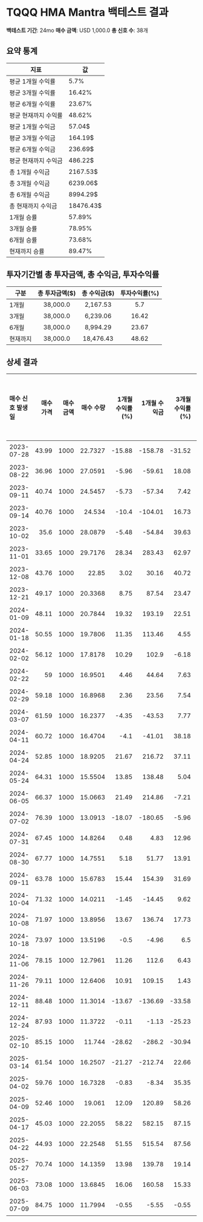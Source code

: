 # TQQQ HMA Mantra 백테스트 결과

**백테스트 기간**: 24mo
**매수 금액**: USD 1,000.0
**총 신호 수**: 38개

## 요약 통계

| 지표 | 값 |
|------|----|
| 평균 1개월 수익률 | 5.7% |
| 평균 3개월 수익률 | 16.42% |
| 평균 6개월 수익률 | 23.67% |
| 평균 현재까지 수익률 | 48.62% |
| 평균 1개월 수익금 | 57.04$ |
| 평균 3개월 수익금 | 164.19$ |
| 평균 6개월 수익금 | 236.69$ |
| 평균 현재까지 수익금 | 486.22$ |
| 총 1개월 수익금 | 2167.53$ |
| 총 3개월 수익금 | 6239.06$ |
| 총 6개월 수익금 | 8994.29$ |
| 총 현재까지 수익금 | 18476.43$ |
| 1개월 승률 | 57.89% |
| 3개월 승률 | 78.95% |
| 6개월 승률 | 73.68% |
| 현재까지 승률 | 89.47% |

## 투자기간별 총 투자금액, 총 수익금, 투자수익률

| 구분 | 총 투자금액($) | 총 수익금($) | 투자수익률(%) |
|------|:-------------:|:------------:|:-------------:|
| 1개월 | 38,000.0 | 2,167.53 | 5.7 |
| 3개월 | 38,000.0 | 6,239.06 | 16.42 |
| 6개월 | 38,000.0 | 8,994.29 | 23.67 |
| 현재까지 | 38,000.0 | 18,476.43 | 48.62 |

## 상세 결과

| 매수 신호 발생일   |   매수 가격 |   매수 금액 |   매수 수량 |   1개월 수익률(%) |   1개월 수익금 |   3개월 수익률(%) |   3개월 수익금 |   6개월 수익률(%) |   6개월 수익금 |   현재까지 수익률(%) |   현재까지 수익금 |   벤치마크 1개월(%) |   벤치마크 3개월(%) |   벤치마크 6개월(%) | 신호 타당성 평가   |
|:------------|--------:|--------:|--------:|-------------:|----------:|-------------:|----------:|-------------:|----------:|--------------:|-----------:|--------------:|--------------:|--------------:|:------------|
| 2023-07-28  |   43.99 |    1000 | 22.7327 |       -15.88 |   -158.78 |       -31.52 |   -315.15 |        25.53 |    255.34 |         91.59 |     915.91 |         -3.85 |         -9.71 |          6.25 | 우수          |
| 2023-08-22  |   36.96 |    1000 | 27.0591 |        -5.96 |    -59.61 |        18.08 |    180.77 |        52.32 |    523.17 |        128.05 |    1280.54 |         -1.31 |          3.64 |         14.09 | 우수          |
| 2023-09-11  |   40.74 |    1000 | 24.5457 |        -5.73 |    -57.34 |         7.42 |     74.21 |        44.55 |    445.47 |        106.87 |    1068.71 |         -2.46 |          2.61 |         14.18 | 우수          |
| 2023-09-14  |   40.76 |    1000 | 24.534  |       -10.4  |   -104.01 |        16.73 |    167.34 |        48.86 |    488.56 |        106.77 |    1067.72 |         -3.94 |          4.48 |         14.88 | 우수          |
| 2023-10-02  |   35.6  |    1000 | 28.0879 |        -5.48 |    -54.84 |        39.63 |    396.29 |        70.15 |    701.49 |        136.72 |    1367.25 |         -1.18 |         11.23 |         22.53 | 우수          |
| 2023-11-01  |   33.65 |    1000 | 29.7176 |        28.34 |    283.43 |        62.97 |    629.69 |        63.59 |    635.87 |        150.46 |    1504.6  |          8.42 |         16.21 |         20.73 | 우수          |
| 2023-12-08  |   43.76 |    1000 | 22.85   |         3.02 |     30.16 |        40.72 |    407.22 |        51.66 |    516.63 |         92.58 |     925.8  |          2.02 |         12.01 |         16.28 | 우수          |
| 2023-12-21  |   49.17 |    1000 | 20.3368 |         8.75 |     87.54 |        23.47 |    234.75 |        53.89 |    538.93 |         71.4  |     713.98 |          1.96 |         10.07 |         15.6  | 우수          |
| 2024-01-09  |   48.11 |    1000 | 20.7844 |        19.32 |    193.19 |        22.51 |    225.11 |        67.59 |    675.93 |         75.17 |     751.71 |          5.08 |          9.37 |         17.04 | 우수          |
| 2024-01-18  |   50.55 |    1000 | 19.7806 |        11.35 |    113.46 |         4.55 |     45.46 |        58.85 |    588.55 |         66.71 |     667.11 |          4.7  |          5.05 |         18.54 | 우수          |
| 2024-02-02  |   56.12 |    1000 | 17.8178 |        10.29 |    102.9  |        -6.18 |    -61.79 |        20.18 |    201.76 |         50.17 |     501.68 |          3.6  |          2.13 |         11.37 | 우수          |
| 2024-02-22  |   59    |    1000 | 16.9501 |         4.46 |     44.64 |         7.63 |     76.33 |        18.64 |    186.43 |         42.86 |     428.56 |          2.89 |          4.32 |         10.03 | 우수          |
| 2024-02-29  |   59.18 |    1000 | 16.8968 |         2.36 |     23.56 |         7.54 |     75.44 |        15.23 |    152.32 |         42.41 |     424.06 |          3.1  |          3.35 |         10.39 | 양호          |
| 2024-03-07  |   61.59 |    1000 | 16.2377 |        -4.35 |    -43.53 |         7.77 |     77.75 |         0.01 |      0.07 |         36.85 |     368.51 |          0.91 |          3.81 |          7.2  | 보통          |
| 2024-04-11  |   60.72 |    1000 | 16.4704 |        -4.1  |    -41.01 |        38.18 |    381.76 |        18.53 |    185.29 |         38.81 |     388.12 |          0.45 |          8.36 |         10.62 | 우수          |
| 2024-04-24  |   52.85 |    1000 | 18.9205 |        21.67 |    216.72 |        37.11 |    371.08 |        40.72 |    407.18 |         59.46 |     594.62 |          4.6  |          9.55 |         15.43 | 우수          |
| 2024-05-24  |   64.31 |    1000 | 15.5504 |        13.85 |    138.48 |         5.04 |     50.37 |        18.97 |    189.67 |         31.06 |     310.59 |          3.01 |          5.01 |         11.54 | 우수          |
| 2024-06-05  |   66.37 |    1000 | 15.0663 |        21.49 |    214.86 |        -7.21 |    -72.08 |        23.15 |    231.46 |         26.98 |     269.79 |          3.98 |          3.27 |         12.95 | 우수          |
| 2024-07-02  |   76.39 |    1000 | 13.0913 |       -18.07 |   -180.65 |        -5.96 |    -59.57 |        10.2  |    101.96 |         10.33 |     103.33 |         -1.13 |          4.6  |          8.38 | 양호          |
| 2024-07-31  |   67.45 |    1000 | 14.8264 |         0.48 |      4.83 |        12.96 |    129.58 |        16.66 |    166.65 |         24.96 |     249.57 |          2.28 |          5.62 |          8.87 | 우수          |
| 2024-08-30  |   67.77 |    1000 | 14.7551 |         5.18 |     51.77 |        13.91 |    139.06 |        14.61 |    146.07 |         24.36 |     243.56 |          1.59 |          6.2  |          5.45 | 우수          |
| 2024-09-11  |   63.78 |    1000 | 15.6783 |        15.44 |    154.39 |        31.69 |    316.91 |        -6.76 |    -67.65 |         32.14 |     321.37 |          4.7  |          8.66 |          1.09 | 불량          |
| 2024-10-04  |   71.32 |    1000 | 14.0211 |        -1.45 |    -14.45 |         9.62 |     96.17 |       -16.21 |   -162.06 |         18.17 |     181.7  |         -0.39 |          2.04 |         -1.39 | 불량          |
| 2024-10-08  |   71.97 |    1000 | 13.8956 |        13.67 |    136.74 |        17.73 |    177.27 |       -43.06 |   -430.62 |         17.11 |     171.12 |          3.86 |          3.9  |        -11.77 | 불량          |
| 2024-10-18  |   73.97 |    1000 | 13.5196 |        -0.5  |     -4.96 |         6.5  |     65.02 |       -38.94 |   -389.41 |         13.94 |     139.43 |          0.1  |          1.24 |        -10.04 | 불량          |
| 2024-11-06  |   78.15 |    1000 | 12.7961 |        11.26 |    112.6  |         6.43 |     64.27 |       -25.48 |   -254.79 |          7.85 |      78.45 |          2.72 |          1.84 |         -4.7  | 불량          |
| 2024-11-26  |   79.11 |    1000 | 12.6406 |        10.91 |    109.15 |         1.43 |     14.26 |       -16.4  |   -164.01 |          6.54 |      65.35 |          0.27 |         -0.64 |         -3.63 | 불량          |
| 2024-12-11  |   88.48 |    1000 | 11.3014 |       -13.67 |   -136.69 |       -33.58 |   -335.8  |       -15.99 |   -159.95 |         -4.75 |     -47.52 |         -4.23 |         -8.42 |         -1.29 | 불량          |
| 2024-12-24  |   87.93 |    1000 | 11.3722 |        -0.11 |     -1.13 |       -25.23 |   -252.26 |       -17.84 |   -178.38 |         -4.16 |     -41.55 |          1.3  |         -4.51 |         -1.2  | 불량          |
| 2025-02-10  |   85.15 |    1000 | 11.744  |       -28.62 |   -286.2  |       -30.94 |   -309.39 |        -1.02 |    -10.21 |         -1.02 |     -10.21 |         -7.7  |         -6.7  |          3.27 | 불량          |
| 2025-03-14  |   61.54 |    1000 | 16.2507 |       -21.27 |   -212.74 |        22.66 |    226.58 |        36.96 |    369.61 |         36.96 |     369.61 |         -4.89 |          7.21 |         11.1  | 우수          |
| 2025-04-02  |   59.76 |    1000 | 16.7328 |        -0.83 |     -8.34 |        35.35 |    353.52 |        41.02 |    410.24 |         41.02 |     410.24 |          0.28 |          9.29 |         10.47 | 우수          |
| 2025-04-09  |   52.46 |    1000 | 19.061  |        12.09 |    120.89 |        58.26 |    582.63 |        60.65 |    606.46 |         60.65 |     606.46 |          3.72 |         14.09 |         14.81 | 우수          |
| 2025-04-17  |   45.03 |    1000 | 22.2055 |        58.22 |    582.15 |        87.15 |    871.48 |        87.15 |    871.48 |         87.15 |     871.48 |         12.79 |         18.59 |         18.59 | 우수          |
| 2025-04-22  |   44.93 |    1000 | 22.2548 |        51.55 |    515.54 |        87.56 |    875.63 |        87.56 |    875.63 |         87.56 |     875.63 |         10.48 |         18.48 |         18.48 | 우수          |
| 2025-05-27  |   70.74 |    1000 | 14.1359 |        13.98 |    139.78 |        19.14 |    191.37 |        19.14 |    191.37 |         19.14 |     191.37 |          3.71 |          5.8  |          5.8  | 우수          |
| 2025-06-03  |   73.08 |    1000 | 13.6845 |        16.06 |    160.58 |        15.33 |    153.33 |        15.33 |    153.33 |         15.33 |     153.33 |          5.18 |          4.93 |          4.93 | 우수          |
| 2025-07-09  |   84.75 |    1000 | 11.7994 |        -0.55 |     -5.55 |        -0.55 |     -5.55 |        -0.55 |     -5.55 |         -0.55 |      -5.55 |          0.03 |          0.03 |          0.03 | 불량          |